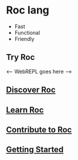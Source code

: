 # Roc lang

- Fast
- Functional
- Friendly

## Try Roc
<-- WebREPL goes here -->

## [Discover Roc](/discover_page.html)

## [Learn Roc](/learn_roc.html)

## [Contribute to Roc](contributing_page.html)

## [Getting Started](/getting_started_page.html)
